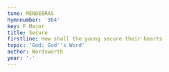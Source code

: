 ```yaml
---
tune: MENDEBRAS
hymnnumber: '364'
key: F Major
title: Secure
firstline: How shall the young secure their hearts
topic: 'God: God''s Word'
author: Wordsworth
year: '-'
---
```


